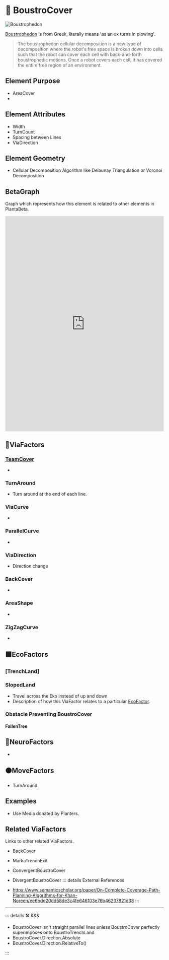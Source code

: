 # 🔻 <via>BoustroCover</via>

![Boustrophedon](/Boustrophedon.jpg)

[Boustrophedon](https://en.wikipedia.org/wiki/Boustrophedon) is from Greek, literally means 'as an ox turns in plowing'.

> The boustrophedon cellular decomposition is a new type of decomposition where the robot's free space is broken down into cells such that the robot can cover each cell with back-and-forth boustrophedic motions. Once a robot covers each cell, it has covered the entire free region of an environment.

## Element Purpose

- AreaCover
-

## Element Attributes

- Width
- TurnCount
- Spacing between Lines
- ViaDirection

## Element Geometry

- Cellular Decomposition Algorithm like Delaunay Triangulation or Voronoi Decomposition

## BetaGraph

Graph which represents how this element is related to other elements in PlantaBeta.
<iframe
    width="100%"
    height="684"
    frameborder="0"
    src="https://observablehq.com/embed/@d3/force-directed-graph/2?cells=chart"
></iframe>

## 🔻<via>ViaFactors</via>

### [TeamCover](/encyclopedia/Via/TeamPlant/Overview)

-

### TurnAround

- Turn around at the end of each line.

### ViaCurve

-

### ParallelCurve

-

### ViaDirection

- Direction change

### BackCover

-

### AreaShape

-

### ZigZagCurve

-

## 🟩<eko>EcoFactors</eko>

### [TrenchLand]

### SlopedLand

- Travel across the Eko instead of up and down
- Description of how this ViaFactor relates to a particular [EcoFactor](/encyclopedia/Eko/EcoOverview).

### Obstacle Preventing BoustroCover

#### FallenTree

## 💜<psike>NeuroFactors</psike>

-

## 🟠<move>MoveFactors</move>

- TurnAround

## Examples

- Use Media donated by Planters.

## Related ViaFactors

Links to other related ViaFactors.

- BackCover
- MarkaTrenchExit
- ConvergentBoustroCover
- DivergentBoustroCover
::: details External References

- <https://www.semanticscholar.org/paper/On-Complete-Coverage-Path-Planning-Algorithms-for-Khan-Noreen/ee6bdd20dd58de3c4fe646103e76b46237821d38>
:::

---

<!-- =================================================== -->
<!-- =================================================== -->
<!-- =================================================== -->
<!-- =================================================== -->
<!-- =================================================== -->
::: details 🛠 <dev>&&&</dev>

- BoustroCover isn't straight parallel lines unless BoustroCover perfectly superimposes onto BoustroTrenchLand
- BoustroCover.Direction.Absolute
- BoustroCover.Direction.RelativeTo()

:::
